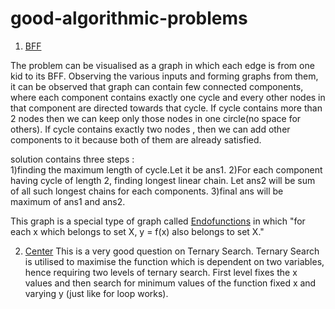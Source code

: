 # good-algorithmic-problems
1) <a href="https://code.google.com/codejam/contest/4304486/dashboard#s=p2&a=2">BFF</a>

The problem can be visualised as a graph in which each edge is from one kid to its BFF. Observing the various inputs 
and forming graphs from them, it can be observed that graph can contain few connected components, where each component contains
exactly one cycle and every  other nodes in that component are directed towards that cycle.
If cycle contains more than 2 nodes then we can keep only those nodes in one circle(no space for others).
If cycle contains exactly two nodes , then we can add other components to it because both of them are already satisfied.

solution contains three steps :  
1)finding the maximum length of cycle.Let it be ans1.
2)For each component having cycle of length 2, finding longest linear chain. Let ans2 will be sum of all such longest chains
   for each components.
3)final ans will be maximum of ans1 and ans2.

This graph is a special type of graph called <a href="https://en.wikipedia.org/wiki/Pseudoforest#Graphs_of_functions">Endofunctions</a>  in which "for each x which belongs to set X, y = f(x) also belongs to
set X."


2. <a href="https://codejam.withgoogle.com/codejam/contest/11304486/dashboard#s=p1">Center</a>
   This is a very good question on Ternary Search. Ternary Search is utilised to maximise the function which is dependent on two variables, hence requiring two levels of ternary search. First level fixes the x values and then search for minimum values of the function fixed x and varying y (just like for loop works).
